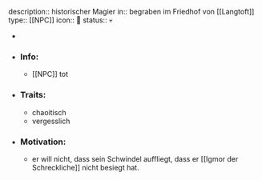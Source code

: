 description:: historischer Magier
in:: begraben im Friedhof von [[Langtoft]] 
type:: [[NPC]]
icon:: 👤
status:: 💀

-
- ### Info:
	- [[NPC]] tot
- ### Traits:
	- chaoitisch
	- vergesslich
- ### Motivation:
	- er will nicht, dass sein Schwindel auffliegt, dass er [[Igmor der Schreckliche]] nicht besiegt hat.